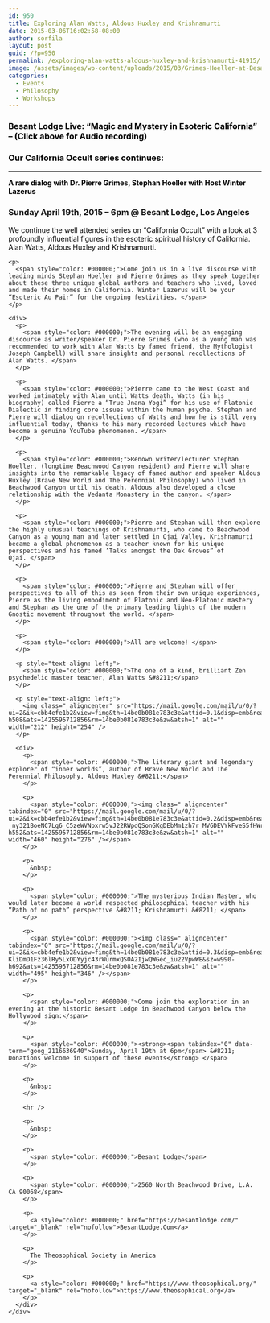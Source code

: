 ```yaml
---
id: 950
title: Exploring Alan Watts, Aldous Huxley and Krishnamurti
date: 2015-03-06T16:02:58-08:00
author: sorfila
layout: post
guid: /?p=950
permalink: /exploring-alan-watts-aldous-huxley-and-krishnamurti-41915/
image: /assets/images/wp-content/uploads/2015/03/Grimes-Hoeller-at-Besant-Lodge-©.jpg
categories:
  - Events
  - Philosophy
  - Workshops
---
```

### **<span style="color: #000000;">Besant Lodge Live: “Magic and Mystery in Esoteric California” &#8211; (Click above for Audio recording)<br /> </span>**

### **<span style="color: #000000;">Our California Occult series continues: </span>**

* * *

**<span style="color: #000000;">A rare dialog with Dr. Pierre Grimes, Stephan Hoeller with Host Winter Lazerus </span>**

<div>
  <h3>
    Sunday April 19th, 2015 &#8211; 6pm @ Besant Lodge, Los Angeles
  </h3>

  <div>
    <p>
      <span style="color: #000000;">We continue the well attended series on &#8220;California Occult&#8221; with a look at 3 profoundly influential figures in the esoteric spiritual history of California. Alan Watts, Aldous Huxley and Krishnamurti. </span>
    </p>

    <p>
      <span style="color: #000000;">Come join us in a live discourse with leading minds Stephan Hoeller and Pierre Grimes as they speak together about these three unique global authors and teachers who lived, loved and made their homes in California. Winter Lazerus will be your “Esoteric Au Pair” for the ongoing festivities. </span>
    </p>
    
    <div>
      <p>
        <span style="color: #000000;">The evening will be an engaging discourse as writer/speaker Dr. Pierre Grimes (who as a young man was recommended to work with Alan Watts by famed friend, the Mythologist Joseph Campbell) will share insights and personal recollections of Alan Watts. </span>
      </p>
      
      <p>
        <span style="color: #000000;">Pierre came to the West Coast and worked intimately with Alan until Watts death. Watts (in his biography) called Pierre a “True Jnana Yogi” for his use of Platonic Dialectic in finding core issues within the human psyche. Stephan and Pierre will dialog on recollections of Watts and how he is still very influential today, thanks to his many recorded lectures which have become a genuine YouTube phenomenon. </span>
      </p>
      
      <p>
        <span style="color: #000000;">Renown writer/lecturer Stephan Hoeller, (longtime Beachwood Canyon resident) and Pierre will share insights into the remarkable legacy of famed author and speaker Aldous Huxley (Brave New World and The Perennial Philosophy) who lived in Beachwood Canyon until his death. Aldous also developed a close relationship with the Vedanta Monastery in the canyon. </span>
      </p>
      
      <p>
        <span style="color: #000000;">Pierre and Stephan will then explore the highly unusual teachings of Krishnamurti, who came to Beachwood Canyon as a young man and later settled in Ojai Valley. Krishnamurti became a global phenomenon as a teacher known for his unique perspectives and his famed ’Talks amongst the Oak Groves” of Ojai. </span>
      </p>
      
      <p>
        <span style="color: #000000;">Pierre and Stephan will offer perspectives to all of this as seen from their own unique experiences, Pierre as the living embodiment of Platonic and Neo-Platonic mastery and Stephan as the one of the primary leading lights of the modern Gnostic movement throughout the world. </span>
      </p>
      
      <p>
        <span style="color: #000000;">All are welcome! </span>
      </p>
      
      <p style="text-align: left;">
        <span style="color: #000000;">The one of a kind, brilliant Zen psychedelic master teacher, Alan Watts &#8211;</span>
      </p>
      
      <p style="text-align: left;">
        <img class=" aligncenter" src="https://mail.google.com/mail/u/0/?ui=2&ik=cbb4efe1b2&view=fimg&th=14be0b081e783c3e&attid=0.1&disp=emb&realattid=ffe59346a322421d_0.2&attbid=ANGjdJ956GmiArMDZTFKyFwqAIIEGR4NCZM9KJIsbPUW78FEvLfoUlAjBbSoopG9jO7egXgsnCPShF1LfjidKHpEGyn3OPZySUnR8dSXEfdklLgWNHehbH2l59n4McU&sz=w424-h508&ats=1425595712856&rm=14be0b081e783c3e&zw&atsh=1" alt="" width="212" height="254" />
      </p>
      
      <div>
        <p>
          <span style="color: #000000;">The literary giant and legendary explorer of “inner worlds”, author of Brave New World and The Perennial Philosophy, Aldous Huxley &#8211;</span>
        </p>
        
        <p>
          <span style="color: #000000;"><img class=" aligncenter" tabindex="0" src="https://mail.google.com/mail/u/0/?ui=2&ik=cbb4efe1b2&view=fimg&th=14be0b081e783c3e&attid=0.2&disp=emb&realattid=ffe59346a322421d_0.3&attbid=ANGjdJ-_ny321BoeNC7Lg6_C5zeWVNpxrw5vJ22RWpdQSonGKgDEbMm1zh7r_MV6DEVYkFveS5fHWrj80EsACV2tq0k2iDOWRGoXf4tQ6GCbiBglG5Wy4HjHoNh8zz0&sz=w920-h552&ats=1425595712856&rm=14be0b081e783c3e&zw&atsh=1" alt="" width="460" height="276" /></span>
        </p>
        
        <p>
          &nbsp;
        </p>
        
        <p>
          <span style="color: #000000;">The mysterious Indian Master, who would later become a world respected philosophical teacher with his “Path of no path” perspective &#8211; Krishnamurti &#8211; </span>
        </p>
        
        <p>
          <span style="color: #000000;"><img class=" aligncenter" tabindex="0" src="https://mail.google.com/mail/u/0/?ui=2&ik=cbb4efe1b2&view=fimg&th=14be0b081e783c3e&attid=0.3&disp=emb&realattid=ffe59346a322421d_0.1&attbid=ANGjdJ8uLDbZW9q9Ppc6kRMwpNrkQvDMw09_PT5RjwVA_CORgeDn8QEfhkQrVQkZn5h94zsV-KliDmD1Fz36lRy5LxODYyjc43rWurmxQSOA2IjwQWGec_iu22VpwWE&sz=w990-h692&ats=1425595712856&rm=14be0b081e783c3e&zw&atsh=1" alt="" width="495" height="346" /></span>
        </p>
        
        <p>
          <span style="color: #000000;">Come join the exploration in an evening at the historic Besant Lodge in Beachwood Canyon below the Hollywood sign:</span>
        </p>
        
        <p>
          <span style="color: #000000;"><strong><span tabindex="0" data-term="goog_2116636940">Sunday, April 19th at 6pm</span> &#8211; Donations welcome in support of these events</strong> </span>
        </p>
        
        <p>
          &nbsp;
        </p>
        
        <hr />
        
        <p>
          &nbsp;
        </p>
        
        <p>
          <span style="color: #000000;">Besant Lodge</span>
        </p>
        
        <p>
          <span style="color: #000000;">2560 North Beachwood Drive, L.A. CA 90068</span>
        </p>
        
        <p>
          <a style="color: #000000;" href="https://besantlodge.com/" target="_blank" rel="nofollow">BesantLodge.Com</a>
        </p>
        
        <p>
          The Theosophical Society in America
        </p>
        
        <p>
          <a style="color: #000000;" href="https://www.theosophical.org/" target="_blank" rel="nofollow">https://www.theosophical.org</a>
        </p>
      </div>
    </div>
  </div>
</div>
